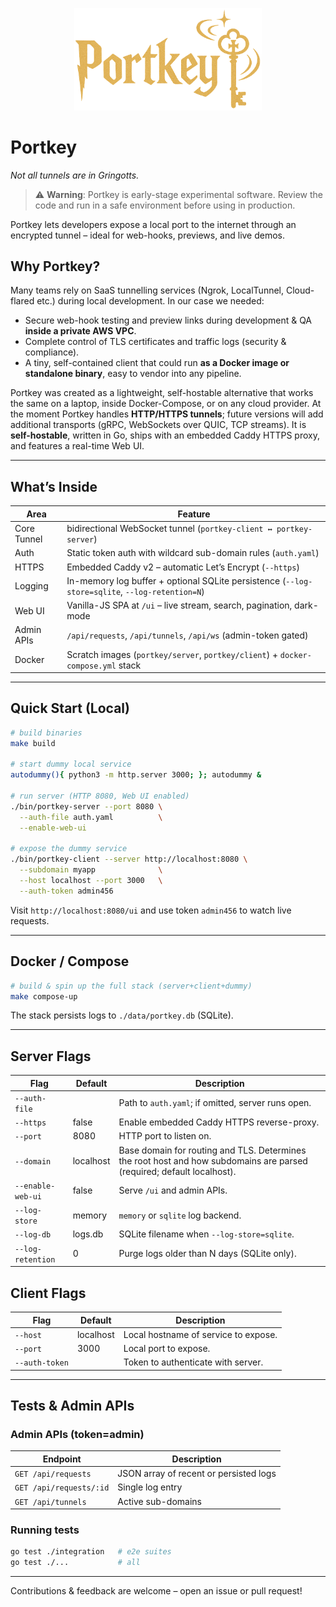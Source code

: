 <p align="center">
  <img src="logo.png" alt="Portkey Logo" width="300"/>
</p>

# Portkey

_Not all tunnels are in Gringotts._

> ⚠️ **Warning**: Portkey is early-stage experimental software. Review the code and run in a safe environment before using in production.

Portkey lets developers expose a local port to the internet through an encrypted tunnel – ideal for web-hooks, previews, and live demos.

## Why Portkey?

Many teams rely on SaaS tunnelling services (Ngrok, LocalTunnel, Cloud-flared etc.) during local development. In our case we needed:

- Secure web-hook testing and preview links during development & QA **inside a private AWS VPC**.
- Complete control of TLS certificates and traffic logs (security & compliance).
- A tiny, self-contained client that could run **as a Docker image or standalone binary**, easy to vendor into any pipeline.

Portkey was created as a lightweight, self-hostable alternative that works the same on a laptop, inside Docker-Compose, or on any cloud provider.
At the moment Portkey handles **HTTP/HTTPS tunnels**; future versions will add additional transports (gRPC, WebSockets over QUIC, TCP streams).
It is **self-hostable**, written in Go, ships with an embedded Caddy HTTPS proxy, and features a real-time Web UI.

---

## What’s Inside

| Area        | Feature                                                                                        |
| ----------- | ---------------------------------------------------------------------------------------------- |
| Core Tunnel | bidirectional WebSocket tunnel (`portkey-client ↔ portkey-server`)                             |
| Auth        | Static token auth with wildcard sub-domain rules (`auth.yaml`)                                 |
| HTTPS       | Embedded Caddy v2 – automatic Let’s Encrypt (`--https`)                                        |
| Logging     | In-memory log buffer + optional SQLite persistence (`--log-store=sqlite`, `--log-retention=N`) |
| Web UI      | Vanilla-JS SPA at `/ui` – live stream, search, pagination, dark-mode                           |
| Admin APIs  | `/api/requests`, `/api/tunnels`, `/api/ws` (admin-token gated)                                 |
| Docker      | Scratch images (`portkey/server`, `portkey/client`) + `docker-compose.yml` stack               |

---

## Quick Start (Local)

```bash
# build binaries
make build

# start dummy local service
autodummy(){ python3 -m http.server 3000; }; autodummy &

# run server (HTTP 8080, Web UI enabled)
./bin/portkey-server --port 8080 \
  --auth-file auth.yaml          \
  --enable-web-ui

# expose the dummy service
./bin/portkey-client --server http://localhost:8080 \
  --subdomain myapp              \
  --host localhost --port 3000   \
  --auth-token admin456
```

Visit `http://localhost:8080/ui` and use token `admin456` to watch live requests.

---

## Docker / Compose

```bash
# build & spin up the full stack (server+client+dummy)
make compose-up
```

The stack persists logs to `./data/portkey.db` (SQLite).

---

## Server Flags

| Flag              | Default   | Description                                                                                                            |
| ----------------- | --------- | ---------------------------------------------------------------------------------------------------------------------- |
| `--auth-file`     |           | Path to `auth.yaml`; if omitted, server runs open.                                                                     |
| `--https`         | false     | Enable embedded Caddy HTTPS reverse-proxy.                                                                             |
| `--port`          | 8080      | HTTP port to listen on.                                                                                                |
| `--domain`        | localhost | Base domain for routing and TLS. Determines the root host and how subdomains are parsed (required; default localhost). |
| `--enable-web-ui` | false     | Serve `/ui` and admin APIs.                                                                                            |
| `--log-store`     | memory    | `memory` or `sqlite` log backend.                                                                                      |
| `--log-db`        | logs.db   | SQLite filename when `--log-store=sqlite`.                                                                             |
| `--log-retention` | 0         | Purge logs older than N days (SQLite only).                                                                            |

## Client Flags

| Flag           | Default   | Description                          |
| -------------- | --------- | ------------------------------------ |
| `--host`       | localhost | Local hostname of service to expose. |
| `--port`       | 3000      | Local port to expose.                |
| `--auth-token` |           | Token to authenticate with server.   |

---

## Tests & Admin APIs

### Admin APIs (token=admin)

| Endpoint                | Description                            |
| ----------------------- | -------------------------------------- |
| `GET /api/requests`     | JSON array of recent or persisted logs |
| `GET /api/requests/:id` | Single log entry                       |
| `GET /api/tunnels`      | Active sub-domains                     |

### Running tests

```bash
go test ./integration   # e2e suites
go test ./...           # all
```

---

Contributions & feedback are welcome – open an issue or pull request!
